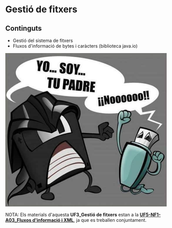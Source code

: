# Gestió de fitxers

## Continguts

* Gestió del sistema de fitxers
* Fluxos d'informació de bytes i caràcters (biblioteca java.io)

![](/images/disk_padre_usb.jpg)

NOTA: Els materials d'aquesta **UF3_Gestió de fitxers** estan a la [**UF5-NF1-A03_Fluxos d'informació i XML**](uf5nf1a03.md), ja que es treballen conjuntament.
